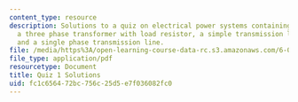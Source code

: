 ```yaml
---
content_type: resource
description: Solutions to a quiz on electrical power systems containing problems on
  a three phase transformer with load resistor, a simple transmission line model,
  and a single phase transmission line.
file: /media/https%3A/open-learning-course-data-rc.s3.amazonaws.com/6-061-introduction-to-electric-power-systems-spring-2011/fc1c656472bc756c25d5e7f036082fc0_MIT6_061S11_quiz01_sol.pdf
file_type: application/pdf
resourcetype: Document
title: Quiz 1 Solutions
uid: fc1c6564-72bc-756c-25d5-e7f036082fc0
---
```

